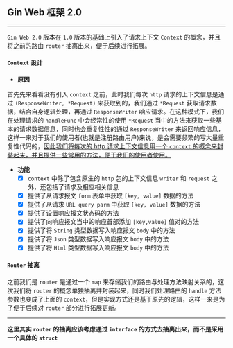 ## Gin Web 框架 2.0

------

`Gin Web 2.0` 版本在 `1.0` 版本的基础上引入了请求上下文 `Context` 的概念，并且将之前的路由 `router` 抽离出来，便于后续进行拓展。 

#### `Context` 设计

- **原因**

首先先来看看没有引入 `context` 之前，此时我们每次 `http` 请求的上下文信息是通过 `(ResponseWriter, *Request)` 来获取到的，我们通过 `*Request` 获取请求数据，结合自身逻辑处理，再通过 `ResponseWriter` 响应请求。在这种模式下，我们在处理请求的 `handleFunc` 中会经常性的使用 `*Request` 当中的方法来获取一些基本的请求数据信息，同时也会重复性性的通过 `ResponseWriter` 来返回响应信息，这样一来对于我们的使用者(也就是注册路由用户)来说，是会需要频繁的写大量重复性代码的，[因此我们将每次的 http 请求上下文信息用一个 `context` 的概念来封装起来，并且提供一些常用的方法，便于我们的使用者使用。]()

- **功能**
  - [x] `context` 中除了包含原生的 `http` 包的上下文信息 `writer` 和 `request` 之外，还包括了请求及相应相关信息
  - [x] 提供了从请求报文 `form` 表单中获取 `[key, value]` 数据的方法
  - [x] 提供了从请求 `URL query parm` 中获取 `[key, value]` 数据的方法
  - [x] 提供了设置响应报文状态码的方法
  - [x] 提供了向响应报文当中的响应首部添加 `[key,value]` 值对的方法
  - [x] 提供了将 `String` 类型数据写入响应报文 `body` 中的方法
  - [x] 提供了将 `Json` 类型数据写入响应报文 `body` 中的方法
  - [x] 提供了将 `Html` 类型数据写入响应报文 `body` 中的方法

#### `Router` 抽离

之前我们是 `router` 是通过一个 `map` 来存储我们的路由与处理方法映射关系的，这次我们将 `router` 的概念单独抽离并封装起来，同时我们处理路由的 `handle` 方法参数也变成了上面的 `context`，但是实现方式还是基于原先的逻辑，这样一来是为了便于后续对 `router` 部分进行拓展更新。

------

**这里其实 `router` 的抽离应该考虑通过 `interface` 的方式去抽离出来，而不是采用一个具体的 `struct`**